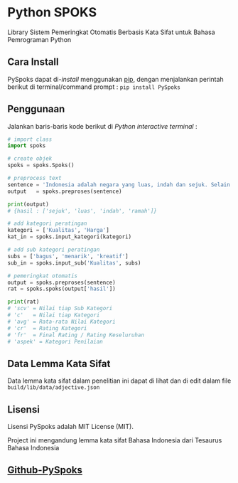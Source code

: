 Python SPOKS
===============

Library Sistem Pemeringkat Otomatis Berbasis Kata Sifat untuk Bahasa Pemrograman Python

Cara Install
-------------

PySpoks dapat di-*install* menggunakan [pip](https://docs.python.org/3.6/installing/index.html), dengan menjalankan perintah berikut di terminal/command prompt : 
`pip install PySpoks`

Penggunaan
-----------

Jalankan baris-baris kode berikut di *Python interactive terminal* :

```python
# import class
import spoks

# create objek
spoks = spoks.Spoks()

# preprocess text
sentence = 'Indonesia adalah negara yang luas, indah dan sejuk. Selain itu masyarakatnya ramah'
output   = spoks.preproses(sentence)

print(output)
# {hasil : ['sejuk', 'luas', 'indah', 'ramah']}

# add kategori peratingan
kategori = ['Kualitas', 'Harga']
kat_in = spoks.input_kategori(kategori)

# add sub kategori peratingan
subs = ['bagus', 'menarik', 'kreatif']
sub_in = spoks.input_sub('Kualitas', subs)

# pemeringkat otomatis
output = spoks.preproses(sentence)
rat = spoks.spoks(output['hasil'])

print(rat)
# 'scv' = Nilai tiap Sub Kategori
# 'c'   = Nilai tiap Kategori
# 'avg' = Rata-rata Nilai Kategori
# 'cr'  = Rating Kategori
# 'fr'  = Final Rating / Rating Keseluruhan
# 'aspek' = Kategori Penilaian

```

Data Lemma Kata Sifat
--------
Data lemma kata sifat dalam penelitian ini dapat di lihat dan di edit dalam file `build/lib/data/adjective.json`

Lisensi
--------

Lisensi PySpoks adalah MIT License (MIT).

Project ini mengandung lemma kata sifat Bahasa Indonesia dari Tesaurus Bahasa Indonesia

[Github-PySpoks](https://github.com/ElfanRodh/PySpoks)
--------

